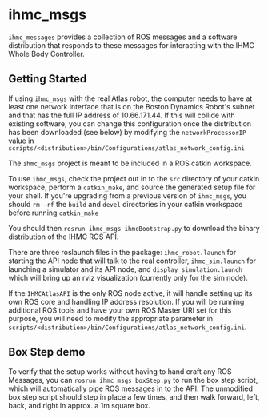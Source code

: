 # ihmc_msgs

`ihmc_messages` provides a collection of ROS messages and a software distribution that responds to these messages for interacting with the IHMC Whole Body Controller.

## Getting Started

If using `ihmc_msgs` with the real Atlas robot, the computer needs to have at least one network interface that is on the Boston Dynamics Robot's subnet and that has the full IP address of 10.66.171.44. If this will collide with existing software, you can change this configuration once the distribution has been downloaded (see below) by modifying the `networkProcessorIP` value in `scripts/<distribution>/bin/Configurations/atlas_network_config.ini`

The `ihmc_msgs` project is meant to be included in a ROS catkin workspace.

To use `ihmc_msgs`, check the project out in to the `src` directory of your catkin workspace, perform a `catkin_make`, and source the generated setup file for your shell.  If you're upgrading from a previous version of `ihmc_msgs`, you should `rm -rf` the `build` and `devel` directories in your catkin workspace before running `catkin_make`

You should then `rosrun ihmc_msgs ihmcBootstrap.py` to download the binary distribution of the IHMC ROS API.

There are three roslaunch files in the package: `ihmc_robot.launch` for starting the API node that will talk to the real controller, `ihmc_sim.launch` for launching a simulator and its API node, and `display_simulation.launch` which will bring up an rviz visualization (currently only for the sim node).

If the `IHMCAtlasAPI` is the only ROS node active, it will handle setting up its own ROS core and handling IP address resolution.  If you will be running additional ROS tools and have your own ROS Master URI set for this purpose, you will need to modify the appropriate parameter in `scripts/<distribution>/bin/Configurations/atlas_network_config.ini`.

## Box Step demo

To verify that the setup works without having to hand craft any ROS Messages, you can `rosrun ihmc_msgs boxStep.py` to run the box step script, which will automatically pipe ROS messages in to the API.  The unmodified box step script should step in place a few times, and then walk forward, left, back, and right in approx. a 1m square box.